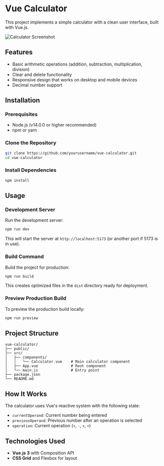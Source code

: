 # Vue Calculator

This project implements a simple calculator with a clean user interface, built with Vue.js.

![Calculator Screenshot](https://i.ibb.co/FLvZkR8r/Screenshot-2025-03-22-at-2-19-39-PM.png)

## Features

- Basic arithmetic operations (addition, subtraction, multiplication, division)
- Clear and delete functionality
- Responsive design that works on desktop and mobile devices
- Decimal number support

## Installation

### Prerequisites
- Node.js (v14.0.0 or higher recommended)
- npm or yarn

### Clone the Repository
```bash
git clone https://github.com/yourusername/vue-calculator.git
cd vue-calculator
```

### Install Dependencies
```bash
npm install
```

## Usage

### Development Server
Run the development server:
```bash
npm run dev
```
This will start the server at `http://localhost:5173` (or another port if 5173 is in use).

### Build Command
Build the project for production:
```bash
npm run build
```
This creates optimized files in the `dist` directory ready for deployment.

### Preview Production Build
To preview the production build locally:
```bash
npm run preview
```

## Project Structure
```
vue-calculator/
├── public/
├── src/
│   ├── components/
│   │   └── Calculator.vue    # Main calculator component
│   ├── App.vue               # Root component
│   └── main.js               # Entry point
├── package.json
└── README.md
```

## How It Works
The calculator uses Vue's reactive system with the following state:
- `currentOperand`: Current number being entered  
- `previousOperand`: Previous number after an operation is selected  
- `operation`: Current operation (`+`, `-`, `×`, `÷`)  

## Technologies Used
- **Vue.js 3** with Composition API  
- **CSS Grid** and Flexbox for layout  
